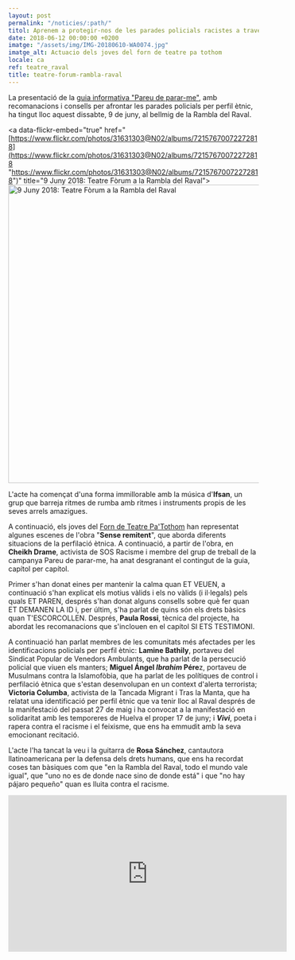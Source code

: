 ```yaml
---
layout: post
permalink: "/noticies/:path/"
titol: Aprenem a protegir-nos de les parades policials racistes a través del teatre
date: 2018-06-12 00:00:00 +0200
imatge: "/assets/img/IMG-20180610-WA0074.jpg"
imatge_alt: Actuacio dels joves del forn de teatre pa tothom
locale: ca
ref: teatre_raval
title: teatre-forum-rambla-raval
---
```

La presentació de la [guia informativa "Pareu de parar-me"](https://www.pareudepararme.org/assets/img/PDP-c2-ca.pdf "Guia"), amb recomanacions i consells per afrontar les parades policials per perfil ètnic, ha tingut lloc aquest dissabte, 9 de juny, al bellmig de la Rambla del Raval.

<a data-flickr-embed="true"  href="[https://www.flickr.com/photos/31631303@N02/albums/72157670072272818](https://www.flickr.com/photos/31631303@N02/albums/72157670072272818 "https://www.flickr.com/photos/31631303@N02/albums/72157670072272818")" title="9 Juny 2018: Teatre Fòrum a la Rambla del Raval"><img src="![](https://farm2.staticflickr.com/1726/27900544417_f7a05cf228_c.jpg)" width="800" height="600" alt="9 Juny 2018: Teatre Fòrum a la Rambla del Raval"></a><script async src="//embedr.flickr.com/assets/client-code.js" charset="utf-8"></script>

L'acte ha començat d'una forma immillorable amb la música d'**Ifsan**, un grup que barreja ritmes de rumba amb ritmes i instruments propis de les seves arrels amazigues.

A continuació, els joves del [Forn de Teatre Pa'Tothom](http://www.patothom.org/ "patothom") han representat algunes escenes de l'obra "**Sense remitent**", que aborda diferents situacions de la perfilació ètnica. A continuació, a partir de l'obra, en **Cheikh Drame**, activista de SOS Racisme i membre del grup de treball de la campanya Pareu de parar-me, ha anat desgranant el contingut de la guia, capítol per capítol.

Primer s'han donat eines per mantenir la calma quan ET VEUEN, a continuació s'han explicat els motius vàlids i els no vàlids (i il·legals) pels quals ET PAREN, després s'han donat alguns consells sobre què fer quan ET DEMANEN LA ID i, per últim, s'ha parlat de quins són els drets bàsics quan T'ESCORCOLLEN. Després, **Paula Rossi**, tècnica del projecte, ha abordat les recomanacions que s'inclouen en el capítol SI ETS TESTIMONI.

A continuació han parlat membres de les comunitats més afectades per les identificacions policials per perfil ètnic: **Lamine Bathily**, portaveu del Sindicat Popular de Venedors Ambulants, que ha parlat de la persecució policial que viuen els manters; **Miguel Ángel _Ibrahim_ Pére**z, portaveu de Musulmans contra la Islamofòbia, que ha parlat de les polítiques de control i perfilació ètnica que s'estan desenvolupan en un context d'alerta terrorista; **Victoria Columba**, activista de la Tancada Migrant i Tras la Manta, que ha relatat una identificació per perfil ètnic que va tenir lloc al Raval després de la manifestació del passat 27 de maig i ha convocat a la manifestació en solidaritat amb les temporeres de Huelva el proper 17 de juny; i **_Vivi_**, poeta i rapera contra el racisme i el feixisme, que ens ha emmudit amb la seva emocionant recitació.

L'acte l'ha tancat la veu i la guitarra de **Rosa Sánchez**, cantautora llatinoamericana per la defensa dels drets humans, que ens ha recordat coses tan bàsiques com que "en la Rambla del Raval, todo el mundo vale igual", que "uno no es de donde nace sino de donde está" i que "no hay pájaro pequeño" quan es lluita contra el racisme.

<iframe width="560" height="315" src="https://www.youtube.com/embed/U5wYKV4ffTU" frameborder="0" allow="autoplay; encrypted-media" allowfullscreen></iframe>